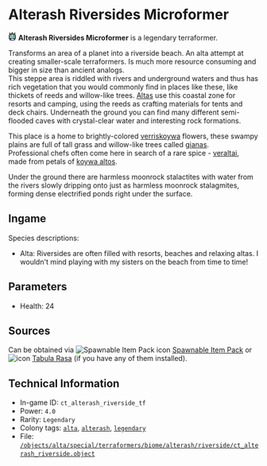 # Alterash Riversides Microformer

<img src="https://raw.githubusercontent.com/Ceterai/Enternia/main/objects/alta/special/terraformers/biome/alterash/riverside/icon.png" alt="Alterash Riversides Microformer icon" loading="lazy" width="auto" height="16px"/> **Alterash Riversides Microformer** is a legendary terraformer.

Transforms an area of a planet into a riverside beach. An alta attempt at creating smaller-scale terraformers. Is much more resource consuming and bigger in size than ancient analogs.  
This steppe area is riddled with rivers and underground waters and thus has rich vegetation that you would commonly find in places like these, like thickets of reeds and willow-like trees. [Altas](https://ceterai.github.io/MyEnternia/Wiki/Tags/Alta) use this coastal zone for resorts and camping, using the reeds as crafting materials for tents and deck chairs. Underneath the ground you can find many different semi-flooded caves with crystal-clear water and interesting rock formations.

This place is a home to brightly-colored [verriskoywa](https://ceterai.github.io/MyEnternia/Wiki/verriskoywa) flowers, these swampy plains are full of tall grass and willow-like trees called [gianas](https://ceterai.github.io/MyEnternia/Wiki/gianas).  
Professional chefs often come here in search of a rare spice - [veraltai](https://ceterai.github.io/MyEnternia/Wiki/veraltai), made from petals of [koywa altos](https://ceterai.github.io/MyEnternia/Wiki/koywaaltos).

Under the ground there are harmless moonrock stalactites with water from the rivers slowly dripping onto just as harmless moonrock stalagmites, forming dense electrified ponds right under the surface.

## Ingame

Species descriptions:

- Alta: Riversides are often filled with resorts, beaches and relaxing altas. I wouldn't mind playing with my sisters on the beach from time to time!

## Parameters

- Health: 24

## Sources

Can be obtained via <img src="https://raw.githubusercontent.com/Silverfeelin/Starbound-SpawnableItemPack/master/interface/sip/iconSmall.png" alt="Spawnable Item Pack icon" width="18" height="14"/> [Spawnable Item Pack](https://steamcommunity.com/sharedfiles/filedetails/?id=733665104) or <img src="https://steamuserimages-a.akamaihd.net/ugc/263843960696222713/3EC9A7C005541F7D577EBCB8C5736B4EFC9973D6/" alt="icon" width="8" height="12"/> [Tabula Rasa](https://community.playstarbound.com/resources/the-tabula-rasa.3222/) (if you have any of them installed).

## Technical Information

- In-game ID: `ct_alterash_riverside_tf`
- Power: `4.0`
- Rarity: `Legendary`
- Colony tags: [`alta`](https://ceterai.github.io/MyEnternia/Wiki/Tags/Alta), [`alterash`](https://ceterai.github.io/MyEnternia/Wiki/Tags/Alterash), [`legendary`](https://ceterai.github.io/MyEnternia/Wiki/Tags/Legendary)
- File: [`/objects/alta/special/terraformers/biome/alterash/riverside/ct_alterash_riverside.object`](https://github.com/Ceterai/Enternia/blob/main/objects/alta/special/terraformers/biome/alterash/riverside/ct_alterash_riverside.object)
